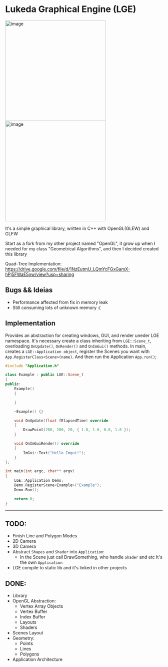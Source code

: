 # Lukeda Graphical Engine (LGE)

<img width="321" alt="image" src="https://user-images.githubusercontent.com/42661760/183973013-015fdf78-94dc-4a1c-9ed9-0cee74c643ad.png">
<img width="321" alt="image" src="https://user-images.githubusercontent.com/42661760/183938865-90a91731-5d5c-49b5-adf4-66d8cf175cd7.png">

It's a simple graphical library, written in C++ with OpenGL(GLEW) and GLFW

Start as a fork from my other project named "OpenGL", it grow up when I needed for my class 
"Geometrical Algorithms", and then I decided created this library

Quad-Tree Implementation: https://drive.google.com/file/d/1NzEutmU_LQmYcFGxGamX-hPj5FWaE5nw/view?usp=sharing

## Bugs && Ideias

- Performance affected from fix in memory leak
- Still consuming lots of unknown memory :(

## Implementation

Provides an abstraction for creating windows, GUI, and render uneder LGE namespace.
It's necessary create a class inheriting from `LGE::Scene_t`, overloading `OnUpdate()`, `OnRender()` and `OnImGui()`
methods.
In main, creates a `LGE::Application object`, register the Scenes you want with `App.RegisterClass<Scene>(name)`.
And then run the Application `App.run()`;

```c++
#include "Application.h"

class Example : public LGE::Scene_t
{
public:
    Example()
    {

    }

    ~Example() {}

    void OnUpdate(float fElapsedTime) override
    {
        DrawPoint(200, 200, 20, { 1.0, 1.0, 0.0, 1.0 });
    }

    void OnImGuiRender() override
    {
        ImGui::Text("Hello Imgui!");
    }
};

int main(int argc, char** argv)
{
    LGE::Application Demo;
    Demo.RegisterScene<Example>("Example");
    Demo.Run();

    return 0;
}
```

- - - -

## TODO:

- Finish Line and Polygon Modes
- 2D Camera
- 3D Camera
- Abstract `Shapes` and `Shader` into `Application`:
    - In the Scene just call DrawSomething, who handle `Shader` and etc It's the own `Application`
- LGE compile to static lib and it's linked in other projects


## DONE:
- Library 
- OpenGL Abstraction:
    - Vertex Array Objects
    - Vertex Buffer
    - Index Buffer
    - Layouts
    - Shaders
- Scenes Layout
- Geometry:
    - Points
    - Lines
    - Polygons
- Application Architecture
